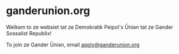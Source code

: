 # ganderunion.org

Welkəm to ze websiet tat ze Demokratik Peipol'x Ūniən tat ze Gander Sossəlist Republix!

To join ze Gander Ūniən, email apply@ganderunion.org
